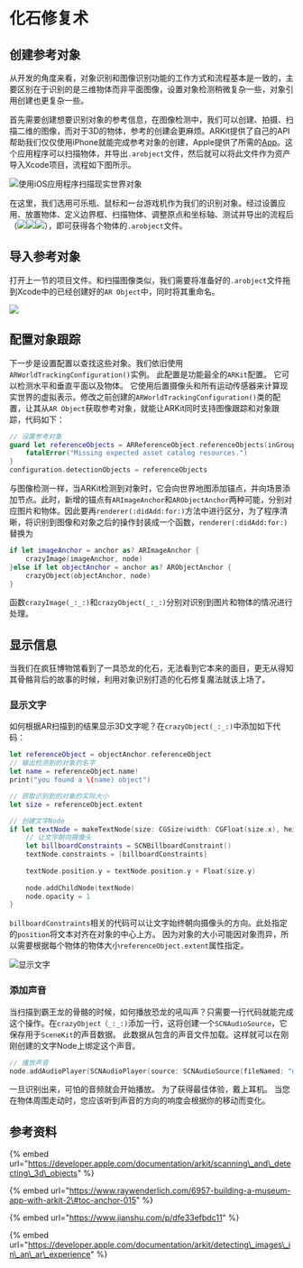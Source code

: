 # 化石修复术

## 创建参考对象

从开发的角度来看，对象识别和图像识别功能的工作方式和流程基本是一致的，主要区别在于识别的是三维物体而非平面图像，设置对象检测稍微复杂一些，对象引用创建也更复杂一些。

首先需要创建想要识别对象的参考信息，在图像检测中，我们可以创建、拍摄、扫描二维的图像，而对于3D的物体，参考的创建会更麻烦。ARKit提供了自己的API帮助我们仅仅使用iPhone就能完成参考对象的创建，Apple提供了所需的[App](https://developer.apple.com/documentation/arkit/scanning_and_detecting_3d_objects)。这个应用程序可以扫描物体，并导出`.arobject`文件，然后就可以将此文件作为资产导入Xcode项目，流程如下图所示。

![&#x4F7F;&#x7528;iOS&#x5E94;&#x7528;&#x7A0B;&#x5E8F;&#x626B;&#x63CF;&#x73B0;&#x5B9E;&#x4E16;&#x754C;&#x5BF9;&#x8C61;](.gitbook/assets/image-6.png)

在这里，我们选用可乐瓶、鼠标和一台游戏机作为我们的识别对象。经过设置应用、放置物体、定义边界框、扫描物体、调整原点和坐标轴、测试并导出的流程后（![](.gitbook/assets/32.png)![](.gitbook/assets/33.png)![](.gitbook/assets/34.png)），即可获得各个物体的`.arobject`文件。

## 导入参考对象

打开上一节的项目文件。和扫描图像类似，我们需要将准备好的`.arobject`文件拖到Xcode中的已经创建好的`AR Object`中，同时将其重命名。

![](.gitbook/assets/35.png)

## 配置对象跟踪

下一步是设置配置以查找这些对象。我们依旧使用`ARWorldTrackingConfiguration()`实例。 此配置是功能最全的`ARKit`配置。 它可以检测水平和垂直平面以及物体。 它使用后置摄像头和所有运动传感器来计算现实世界的虚拟表示。修改之前创建的`ARWorldTrackingConfiguration()`类的配置，让其从`AR Object`获取参考对象，就能让ARKit同时支持图像跟踪和对象跟踪，代码如下：

```swift
// 设置参考对象
guard let referenceObjects = ARReferenceObject.referenceObjects(inGroupNamed: "AR Objects", bundle: nil) else{
    fatalError("Missing expected asset catalog resources.")
}
configuration.detectionObjects = referenceObjects
```

与图像检测一样，当ARKit检测到对象时，它会向世界地图添加锚点，并向场景添加节点。此时，新增的锚点有`ARImageAnchor`和`ARObjectAnchor`两种可能，分别对应图片和物体。因此要再`renderer(:didAdd:for:)`方法中进行区分，为了程序清晰，将识别到图像和对象之后的操作封装成一个函数，`renderer(:didAdd:for:)`替换为

```swift
if let imageAnchor = anchor as? ARImageAnchor {
    crazyImage(imageAnchor, node)
}else if let objectAnchor = anchor as? ARObjectAnchor {
    crazyObject(objectAnchor, node)
}
```

函数`crazyImage(_:_:)`和`crazyObject(_:_:)`分别对识别到图片和物体的情况进行处理。

## 显示信息

当我们在疯狂博物馆看到了一具恐龙的化石，无法看到它本来的面目，更无从得知其骨骼背后的故事的时候，利用对象识别打造的化石修复魔法就该上场了。

### 显示文字

如何根据AR扫描到的结果显示3D文字呢？在`crazyObject(_:_:)`中添加如下代码：

```swift
let referenceObject = objectAnchor.referenceObject
// 输出检测到的对象的名字
let name = referenceObject.name!
print("you found a \(name) object")

// 获取识别到的对象的实际大小
let size = referenceObject.extent

// 创建文字Node
if let textNode = makeTextNode(size: CGSize(width: CGFloat(size.x), height: CGFloat(size.y)), name: name){
    // 让文字朝向摄像头
    let billboardConstraints = SCNBillboardConstraint()
    textNode.constraints = [billboardConstraints]
    
    textNode.position.y = textNode.position.y + Float(size.y)
    
    node.addChildNode(textNode)
    node.opacity = 1
}
```

`billboardConstraints`相关的代码可以让文字始终朝向摄像头的方向。此处指定的`position`将文本对齐在对象的中心上方。 因为对象的大小可能因对象而异，所以需要根据每个物体的物体大小`referenceObject.extent`属性指定。

![&#x663E;&#x793A;&#x6587;&#x5B57;](.gitbook/assets/36.png)

### 添加声音

当扫描到霸王龙的骨骼的时候，如何播放恐龙的吼叫声？只需要一行代码就能完成这个操作。在`crazyObject（_:_:)`添加一行，这将创建一个`SCNAudioSource`，它保存用于`SceneKit`的声音数据。 此数据从包含的声音文件加载。这样就可以在刚刚创建的文字Node上绑定这个声音。

```swift
// 播放声音
node.addAudioPlayer(SCNAudioPlayer(source: SCNAudioSource(fileNamed: "growls.wav")!))
```

一旦识别出来，可怕的音频就会开始播放。 为了获得最佳体验，戴上耳机。 当您在物体周围走动时，您应该听到声音的方向的响度会根据你的移动而变化。

## 参考资料

{% embed url="https://developer.apple.com/documentation/arkit/scanning\_and\_detecting\_3d\_objects" %}

{% embed url="https://www.raywenderlich.com/6957-building-a-museum-app-with-arkit-2\#toc-anchor-015" %}

{% embed url="https://www.jianshu.com/p/dfe33efbdc11" %}

{% embed url="https://developer.apple.com/documentation/arkit/detecting\_images\_in\_an\_ar\_experience" %}



